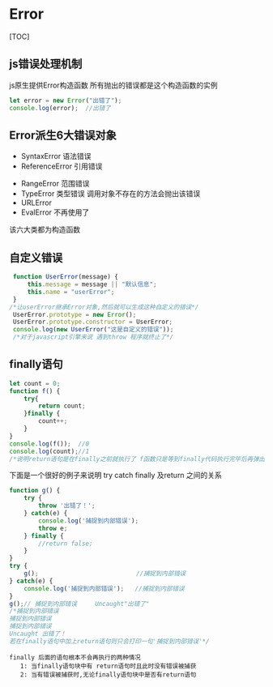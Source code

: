 # Error

[TOC]



## js错误处理机制 

js原生提供Error构造函数 所有抛出的错误都是这个构造函数的实例

```javascript
let error = new Error("出错了");
console.log(error);  //出错了
```

## Error派生6大错误对象

- SyntaxError         语法错误
- ReferenceError   引用错误

 * RangeError          范围错误
 * TypeError             类型错误  调用对象不存在的方法会抛出该错误
 * URLError
 * EvalError             不再使用了

该六大类都为构造函数

## 自定义错误

```javascript
 function UserError(message) {
     this.message = message || "默认信息";
     this.name = "userError";
 }
/*让userError继承Error对象,然后就可以生成这种自定义的错误*/
 UserError.prototype = new Error();
 UserError.prototype.constructor = UserError;
 console.log(new UserError("这是自定义的错误"));
 /*对于javascript引擎来说 遇到throw 程序就终止了*/
```

## finally语句

```javascript
let count = 0;
function f() {
    try{
        return count;
    }finally {
        count++;
    }
}
console.log(f());  //0
console.log(count);//1
/*说明return语句是在finally之前就执行了 f函数只是等到finally代码执行完毕后再弹出*/
```

下面是一个很好的例子来说明   try catch finally 及return 之间的关系

```javascript
function g() {
    try {
        throw '出错了！';
    } catch(e) {
        console.log('捕捉到内部错误');
        throw e;
    } finally {
        //return false;
    }
}
try {
    g();                           //捕捉到内部错误  
} catch(e) {
    console.log('捕捉到内部错误');   //捕捉到内部错误
}
g();// 捕捉到内部错误     Uncaught"出错了"
/*捕捉到内部错误 
捕捉到内部错误 
捕捉到内部错误 
Uncaught 出错了！
若在finally语句中加上return语句则只会打印一句'捕捉到内部错误'*/
```

```properties
finally 后面的语句根本不会再执行的两种情况
   1: 当finally语句块中有 return语句时且此时没有错误被捕获
   2: 当有错误被捕获时,无论finally语句块中是否有return语句
```